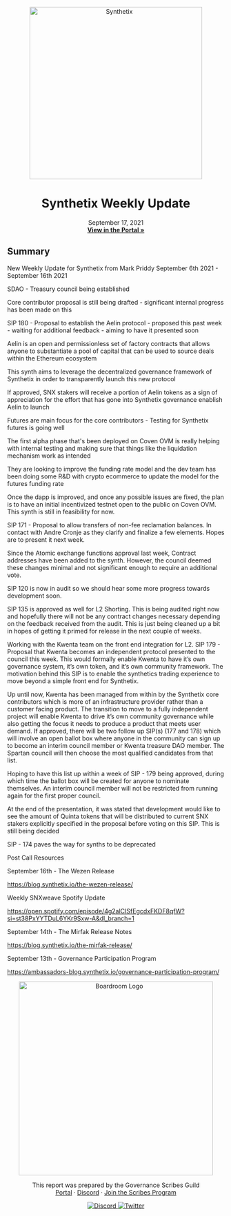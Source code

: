 <p align="center">
  <a href="http://app.boardroom.info/BanklessDAO">
    <img src="https://docs.synthetix.io/img/logos/synthetix_blue_logo.png" alt="Synthetix" width="400" />
  </a>
  <h1 align="center">Synthetix Weekly Update</h1>
  <p align="center">
    September 17, 2021
  <br />
  <a href="http://app.boardroom.info/BanklessDAO"><strong>View in the Portal »</strong></a>
  <br />
  </p>
</p>

## Summary

New Weekly Update for Synthetix from Mark Priddy September 6th 2021 - September 16th 2021

SDAO - Treasury council being established

Core contributor proposal is still being drafted - significant internal progress has been made on this

SIP 180 - Proposal to establish the Aelin protocol - proposed this past week - waiting for additional feedback - aiming to have it presented soon

Aelin is an open and permissionless set of factory contracts that allows anyone to substantiate a pool of capital that can be used to source deals within the Ethereum ecosystem

This synth aims to leverage the decentralized governance framework of Synthetix in order to transparently launch this new protocol

If approved, SNX stakers will receive a portion of Aelin tokens as a sign of appreciation for the effort that has gone into Synthetix governance enablish Aelin to launch

Futures are main focus for the core contributors - Testing for Synthetix futures is going well

The first alpha phase that's been deployed on Coven OVM is really helping with internal testing and making sure that things like the liquidation mechanism work as intended

They are looking to improve the funding rate model and the dev team has been doing some R&D with crypto ecommerce to update the model for the futures funding rate

Once the dapp is improved, and once any possible issues are fixed, the plan is to have an initial incentivized testnet open to the public on Coven OVM.
This synth is still in feasibility for now.

SIP 171 - Proposal to allow transfers of non-fee reclamation balances. In contact with Andre Cronje as they clarify and finalize a few elements. Hopes are to present it next week.

Since the Atomic exchange functions approval last week, Contract addresses have been added to the synth. However, the council deemed these changes minimal and not significant enough to require an additional vote.

SIP 120 is now in audit so we should hear some more progress towards development soon.

SIP 135 is approved as well for L2 Shorting. This is being audited right now and hopefully there will not be any contract changes necessary depending on the feedback received from the audit. This is just being cleaned up a bit in hopes of getting it primed for release in the next couple of weeks.

Working with the Kwenta team on the front end integration for L2. 
SIP 179 - Proposal that Kwenta becomes an independent protocol presented to the council this week. This would formally enable Kwenta to have it’s own governance system, it’s own token, and it’s own community framework. The motivation behind this SIP is to enable the synthetics trading experience to move beyond a simple front end for Synthetix. 

Up until now, Kwenta has been managed from within by the Synthetix core contributors which is more of an infrastructure provider rather than a customer facing product. The transition to move to a fully independent project will enable Kwenta to drive it’s own community governance while also getting the focus it needs to produce a product that meets user demand. If approved, there will be two follow up SIP(s) (177 and 178) which will involve an open ballot box where anyone in the community can sign up to become an interim council member or Kwenta treasure DAO member. The Spartan council will then choose the most qualified candidates from that list. 

Hoping to have this list up within a week of SIP - 179 being approved, during which time the ballot box will be created for anyone to nominate themselves. An interim council member will not be restricted from running again for the first proper council. 

At the end of the presentation, it was stated that development would like to see the amount of Quinta tokens that will be distributed to current SNX stakers explicitly specified in the proposal before voting on this SIP. This is still being decided

SIP - 174 paves the way for synths to be deprecated



Post Call Resources

September 16th - The Wezen Release

https://blog.synthetix.io/the-wezen-release/

Weekly SNXweave Spotify Update

https://open.spotify.com/episode/4g2alCISfEgcdxFKDF8qfW?si=st38PxYYTDuL6YKr9Sxw-A&dl_branch=1

September 14th - The Mirfak Release Notes

https://blog.synthetix.io/the-mirfak-release/

September 13th - Governance Participation Program

https://ambassadors-blog.synthetix.io/governance-participation-program/




<p align="center">
  <a href="http://app.boardroom.info/">
    <img src="https://i.ibb.co/PFcchnQ/boardroom.png" alt="Boardroom Logo" width="450" />
  </a>
</p>

<p align="center">
	This report was prepared by the Governance Scribes Guild
  <br />
  <a href="http://boardroom.info/">Portal</a>
  ·
  <a href="https://discord.com/invite/tgrTFg9">Discord</a>
  ·
  <a href="https://boardroom.mirror.xyz/JHrN8nVy_J4C7Xzj37zoyPANg0ZnNszhWy9YOZHC0lM">Join the Scribes Program</a>
</p>

<p align="center">
  <a href="https://discord.gg/CEZ8WfuK8s">
    <img src="https://img.shields.io/badge/Discord-Join-7289da?style=for-the-badge&logo=discord&logoColor=white" alt="Discord" />
  </a>
  <a href="https://twitter.com/boardroom_info">
    <img src="https://img.shields.io/badge/Twitter-Follow-1da1f2?style=for-the-badge&logo=twitter&logoColor=white" alt="Twitter" />
  </a>
</p>
